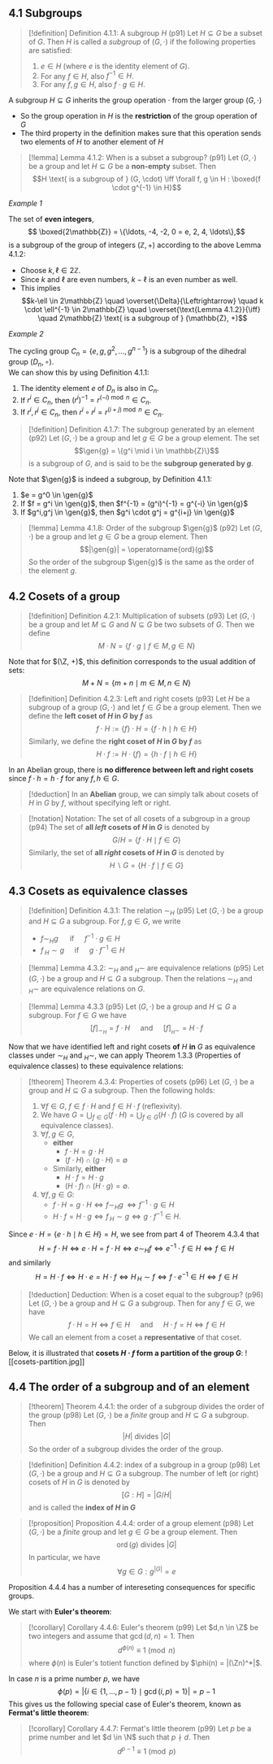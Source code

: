 ## 4.1 Subgroups

> [!definition] Definition 4.1.1: A subgroup $H$ (p91)
> Let $H \subseteq G$ be a subset of $G$. Then $H$ is called a _subgroup_ of $(G, \cdot)$ if the following properties are satisfied:
>
> 1. $e \in H$ (where $e$ is the identity element of $G$).
> 2. For any $f \in H$, also $f^{-1} \in H$.
> 3. For any $f, g \in H$, also $f \cdot g \in H$.

A subgroup $H \subseteq G$ inherits the group operation $\cdot$ from the larger group $(G, \cdot)$

-   So the group operation in $H$ is the **restriction** of the group operation of $G$
-   The third property in the definition makes sure that this operation sends two elements of $H$ to another element of $H$

> [!lemma] Lemma 4.1.2: When is a subset a subgroup? (p91)
> Let $(G, \cdot)$ be a group and let $H \subseteq G$ be a **non-empty** subset. Then $$H \text{ is a subgroup of } (G, \cdot) \iff \forall f, g \in H : \boxed{f \cdot g^{-1} \in H}$$

_Example 1_

The set of **even integers**,
$$ \boxed{2\mathbb{Z}} = \{\ldots, -4, -2, 0 = e, 2, 4, \ldots\},$$
is a subgroup of the group of integers $(\mathbb{Z}, +)$ according to the above Lemma 4.1.2:

-   Choose $k,\ell \in 2\mathbb{Z}$.
-   Since $k$ and $\ell$ are even numbers, $k - \ell$ is an even number as well.
-   This implies $$k-\ell \in 2\mathbb{Z} \quad \overset{\Delta}{\Leftrightarrow} \quad k \cdot \ell^{-1} \in 2\mathbb{Z} \quad \overset{\text{Lemma 4.1.2}}{\iff} \quad 2\mathbb{Z} \text{ is a subgroup of } (\mathbb{Z}, +)$$

_Example 2_

The cycling group $C_n = \{e, g, g^2, \ldots, g^{n-1}\}$ is a subgroup of the dihedral group $(D_n, \circ)$.\
We can show this by using Definition 4.1.1:

1. The identity element $e$ of $D_n$ is also in $C_n$.
2. If $r^i \in C_n$, then $(r^i)^{-1} = r^{(-i) \bmod n} \in C_n$.
3. If $r^i, r^j \in C_n$, then $r^i \circ r^j = r^{(i+j) \bmod n} \in C_n$.

> [!definition] Definition 4.1.7: The subgroup generated by an element (p92)
> Let $(G, \cdot)$ be a group and let $g \in G$ be a group element. The set
> $$\gen{g} = \{g^i \mid i \in \mathbb{Z}\}$$
> is a subgroup of $G$, and is said to be the **subgroup generated by $g$**.

Note that $\gen{g}$ is indeed a subgroup, by Definition 4.1.1:

1. $e = g^0 \in \gen{g}$
2. If $f = g^i \in \gen{g}$, then $f^{-1} = (g^i)^{-1} = g^{-i} \in \gen{g}$
3. If $g^i,g^j \in \gen{g}$, then $g^i \cdot g^j = g^{i+j} \in \gen{g}$

> [!lemma] Lemma 4.1.8: Order of the subgroup $\gen{g}$ (p92)
> Let $(G, \cdot)$ be a group and let $g \in G$ be a group element. Then
> $$|\gen{g}| = \operatorname{ord}(g)$$
> So the order of the subgroup $\gen{g}$ is the same as the order of the element $g$.

## 4.2 Cosets of a group

> [!definition] Definition 4.2.1: Multiplication of subsets (p93)
> Let $(G, \cdot)$ be a group and let $M \subseteq G$ and $N \subseteq G$ be two subsets of $G$. Then we define
> $$M \cdot N = \{ f \cdot g \mid f \in M, g \in N \}$$

Note that for $(\Z, +)$, this definition corresponds to the usual addition of sets:
$$M + N = \{ m + n \mid m \in M, n \in N \}$$

> [!definition] Definition 4.2.3: Left and right cosets (p93)
> Let $H$ be a subgroup of a group $(G, \cdot)$ and let $f \in G$ be a group element. Then we define the **left coset of $H$ in $G$ by $f$** as
> $$f \cdot H := \{f\} \cdot H = \{ f \cdot h \mid h \in H \}$$
> Similarly, we define the **right coset of $H$ in $G$ by $f$** as
> $$H \cdot f := H \cdot \{f\} = \{ h \cdot f \mid h \in H \}$$

In an Abelian group, there is **no difference between left and right cosets** since $f \cdot h = h \cdot f$ for any $f,h \in G$.

> [!deduction]
> In an **Abelian** group, we can simply talk about cosets of $H$ in $G$ by $f$, without specifying left or right.

> [!notation] Notation: The set of all cosets of a subgroup in a group (p94)
> The set of **all _left_ cosets of $H$ in $G$** is denoted by
> $$G / H = \{ f \cdot H \mid f \in G \}$$
> Similarly, the set of **all _right_ cosets of $H$ in $G$** is denoted by
> $$H \backslash G = \{ H \cdot f \mid f \in G \}$$

## 4.3 Cosets as equivalence classes

> [!definition] Definition 4.3.1: The relation $\sim_H$ (p95)
> Let $(G, \cdot)$ be a group and $H \subseteq G$ a subgroup. For $f, g \in G$, we write
>
> -   $f \sim_H g \quad\,$ if $\quad f^{-1} \cdot g \in H$
> -   $f \,_H \sim g \quad$ if $\quad g \cdot f^{-1} \in H$

> [!lemma] Lemma 4.3.2: $\sim_H$ and $_H \sim$ are equivalence relations (p95)
> Let $(G, \cdot)$ be a group and $H \subseteq G$ a subgroup. Then the relations $\sim_H$ and $_H \sim$ are equivalence relations on $G$.

> [!lemma] Lemma 4.3.3 (p95)
> Let $(G, \cdot)$ be a group and $H \subseteq G$ a subgroup. For $f \in G$ we have
> $$[f]_{\sim_H} = f \cdot H \quad \text{ and } \quad [f]_{_H \sim} = H \cdot f$$

Now that we have identified left and right cosets **of** $H$ **in** $G$ as equivalence classes under $\sim_H$ and $_H \sim$, we can apply Theorem 1.3.3 (Properties of equivalence classes) to these equivalence relations:

> [!theorem] Theorem 4.3.4: Properties of cosets (p96)
> Let $(G, \cdot)$ be a group and $H \subseteq G$ a subgroup. Then the following holds:
>
> 1. $\forall f \in G$, $f \in f \cdot H$ and $f \in H \cdot f$ (reflexivity).
> 2. We have $G = \bigcup_{f \in G} (f \cdot H) = \bigcup_{f \in G} (H \cdot f)$ ($G$ is covered by all equivalence classes).
> 3. $\forall f,g \in G$,
>     - **either**
>         - $f \cdot H = g \cdot H$
>         - $(f \cdot H) \cap (g \cdot H) = \emptyset$
>     - Similarly, **either**
>         - $H \cdot f = H \cdot g$
>         - $(H \cdot f) \cap (H \cdot g) = \emptyset$.
> 4. $\forall f,g \in G :$
>     - $f \cdot H = g \cdot H \iff f \sim_H g \,\iff f^{-1} \cdot g \in H$
>     - $H \cdot f = H \cdot g \iff f \,_H \sim g \iff g \cdot f^{-1} \in H$.

Since $e \cdot H = \{e \cdot h \mid h \in H\} = H$, we see from part 4 of Theorem 4.3.4 that
$$H = f \cdot H \iff e \cdot H = f \cdot H \iff e \sim_H f \iff e^{-1} \cdot f \in H \iff f \in H$$
and similarly
$$H = H \cdot f \iff H \cdot e = H \cdot f \iff H \,_H \sim f \iff f \cdot e^{-1} \in H \iff f \in H$$

> [!deduction] Deduction: When is a coset equal to the subgroup? (p96)
> Let $(G, \cdot)$ be a group and $H \subseteq G$ a subgroup. Then for any $f \in G$, we have
> $$f \cdot H = H \iff f \in H \quad \text{ and } \quad H \cdot f = H \iff f \in H$$
> We call an element from a coset a **representative** of that coset.

Below, it is illustrated that **cosets $H \cdot f$ form a partition of the group $G$**:
![[cosets-partition.jpg]]

## 4.4 The order of a subgroup and of an element

> [!theorem] Theorem 4.4.1: the order of a subgroup divides the order of the group (p98)
> Let $(G, \cdot)$ be a _finite_ group and $H \subseteq G$ a subgroup. Then
> $$|H| \text{ divides } |G|$$
> So the order of a subgroup divides the order of the group.

> [!definition] Definition 4.4.2: index of a subgroup in a group (p98)
> Let $(G, \cdot)$ be a group and $H \subseteq G$ a subgroup. The number of left (or right) cosets of $H$ in $G$ is denoted by
> $$[G : H] = |G / H|$$
> and is called the **index of $H$ in $G$**

> [!proposition] Proposition 4.4.4: order of a group element (p98)
> Let $(G, \cdot)$ be a _finite_ group and let $g \in G$ be a group element. Then
> $$\operatorname{ord}(g) \text{ divides } |G|$$
> In particular, we have
> $$\forall g \in G: g^{|G|} = e$$

Proposition 4.4.4 has a number of intereseting consequences for specific groups.

We start with **Euler's theorem**:

> [!corollary] Corollary 4.4.6: Euler's theorem (p99)
> Let $d,n \in \Z$ be two integers and assume that $\gcd(d,n) = 1$. Then
> $$d^{\phi(n)} \equiv 1 \pmod n$$
> where $\phi(n)$ is Euler's totient function defined by $\phi(n) = |(\Zn)^*|$.

In case $n$ is a prime number $p$, we have
$$\phi(p) = |\{i \in \{1, \ldots, p-1\} \mid \gcd(i,p) = 1\}| = p-1$$
This gives us the following special case of Euler's theorem, known as **Fermat's little theorem**:

> [!corollary] Corollary 4.4.7: Fermat's little theorem (p99)
> Let $p$ be a prime number and let $d \in \N$ such that $p \nmid d$. Then
> $$d^{p-1} \equiv 1 \pmod p$$
